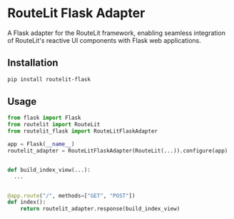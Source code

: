# RouteLit Flask Adapter

A Flask adapter for the RouteLit framework, enabling seamless integration of RouteLit's reactive UI components with Flask web applications.

## Installation

```bash
pip install routelit-flask
```

## Usage

```python
from flask import Flask
from routelit import RouteLit
from routelit_flask import RouteLitFlaskAdapter

app = Flask(__name__)
routelit_adapter = RouteLitFlaskAdapter(RouteLit(...)).configure(app)


def build_index_view(...):
  ...


@app.route("/", methods=["GET", "POST"])
def index():
    return routelit_adapter.response(build_index_view)
```

